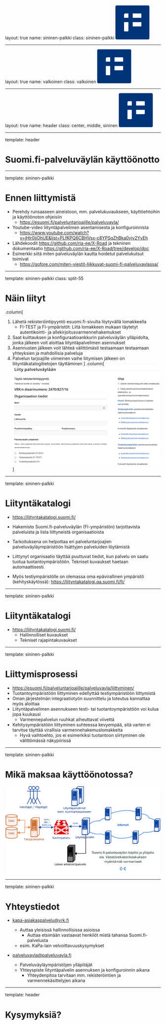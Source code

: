 layout: true
name: sininen-palkki
class: sininen-palkki
![logo](../suomifi_logo.svg)

---
layout: true
name: valkoinen
class: valkoinen
![logo](../suomifi_logo.svg)

---
layout: true
name: header
class: center, middle, sininen
![logo](../suomifi_logo.svg)

<!--DON'T TOUCH ABOVE THIS !!!!!! -->
---

template: header
# Suomi.fi-palveluväylän käyttöönotto

---

template: sininen-palkki

# Ennen liittymistä

- Perehdy runsaaseen aineistoon, mm. palvelukuvaukseen, käyttöehtoihin ja käyttöönoton ohjeisiin
    - https://esuomi.fi/palveluntarjoajille/palveluvayla/   
- Youtube-video liityntäpalvelimen asentamisesta ja konfiguroinnista
    - https://www.youtube.com/watch?v=jHlr0jiOhUE&list=PLfKPQ6CBHVsx-c8YPSqZhBka0vjv2YvEh	
- Lähdekoodit https://github.com/ria-ee/X-Road ja tekninen dokumentaatio 
https://github.com/ria-ee/X-Road/tree/develop/doc
- Esimerkki siitä miten palveluväylän kautta hoidetut palvelukutsut toimivat
    - https://gofore.com/miten-viestit-liikkuvat-suomi-fi-palveluvaylassa/

---

template: sininen-palkki
class: split-55

# Näin liityt

.column[
1. Lähetä rekisteröintipyyntö esuomi.fi-sivulta löytyvällä lomakkeella 
    - FI-TEST ja FI-ympäristöt: Liitä lomakkeen mukaan täytetyt autentikointi- ja allekirjoitusvarmennehakemukset
2. Saat kuittauksen ja konfiguraatioankkurin palveluväylän ylläpidolta, jonka jälkeen voit aloittaa liityntäpalvelimen asennukset
3. Asennusten jälkeen voit lähteä välittömästi testaamaan testaamaan yhteyksien ja mahdollisia palveluja
4. Palvelun tarjoajille viimeinen vaihe liitymisen jälkeen on liityntäkatalogitietojen täyttäminen 
]
.column[![](../images/liity.png)]

---

template: sininen-palkki

# Liityntäkatalogi

- https://liityntakatalogi.suomi.fi/
- Hakemisto Suomi.fi-palveluväylän (FI-ympäristön) tarjottavista palveluista ja lista liittyneistä organisaatioista
- Tarkoituksena on helpottaa eri palveluntarjoajien palveluväyläympäristöön lisättyjen palveluiden löytämistä 
- Liittynyt organisaatio täyttää puuttuvat tiedot, kun palvelu on saatu tuotua tuotantoympäristöön. Tekniset kuvaukset haetaan automaattisesti.

- Myös testiympäristölle on olemassa oma epävirallinen ympäristö (kehityskäytössä): https://liityntakatalogi.qa.suomi.fi/fi/ 

---

template: sininen-palkki

# Liityntäkatalogi 

- https://liityntakatalogi.suomi.fi/ 
    - Hallinnolliset kuvaukset
    - Tekniset rajapintakuvaukset 

---

template: sininen-palkki

# Liittymisprosessi

- https://esuomi.fi/palveluntarjoajille/palveluvayla/liittyminen/
- Tuotantoympäristöön liittyminen edellyttää testiympäristöön liittymistä 
- Oman järjestelmän integraatiotyön suunnittelu ja toteutus kannattaa myös aloittaa
- Liityntäpalvelimen asennukseen testi- tai tuotantoympäristöön voi kulua jopa kuukausi
    - Varmennepalvelun ruuhkat aiheuttavat viivettä 
- Kehitysympäristöön liittyminen suhteessa kevyempää, sitä varten ei tarvitse täyttää virallisia varmennehakemuslomakkeita
    - Hyvä vaihtoehto, jos ei esimerkiksi tuotantoon siirtyminen ole välittömässä näkypiirissä

---

template: sininen-palkki

# Mikä maksaa käyttöönotossa?

![](../images/kustannukset.png)

---
template: sininen-palkki

# Yhteystiedot

- kapa-asiakaspalvelu@vrk.fi 
    - Auttaa yleisissä hallinnollisissa asioissa
      - Auttaa etsimään vastaavat henkilöt mistä tahansa Suomi.fi-palvelusta
    - esim. KaPa-lain velvoittavuuskysymykset
    
- palveluvayla@palveluvayla.fi 
    - Palveluväyläympäristöjen ylläpitäjät
    - Yhteyspiste liityntäpalvelin asennuksen ja konfiguroinnin aikana 
        - Yhteydenpitoa tarvitaan mm. rekisteröintien ja varmennekäsittelyjen aikana 
        
---
template: header

# Kysymyksiä?
